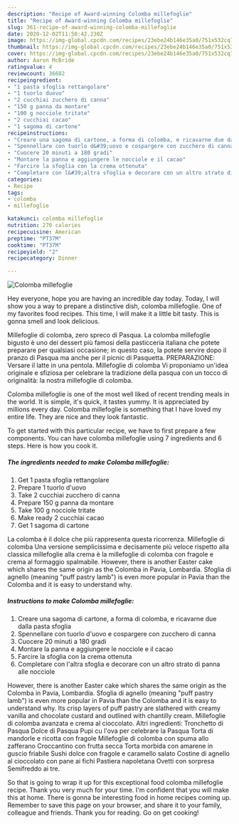 ```yaml
---
description: "Recipe of Award-winning Colomba millefoglie"
title: "Recipe of Award-winning Colomba millefoglie"
slug: 361-recipe-of-award-winning-colomba-millefoglie
date: 2020-12-02T11:50:42.230Z
image: https://img-global.cpcdn.com/recipes/23ebe24b146e35a0/751x532cq70/colomba-millefoglie-recipe-main-photo.jpg
thumbnail: https://img-global.cpcdn.com/recipes/23ebe24b146e35a0/751x532cq70/colomba-millefoglie-recipe-main-photo.jpg
cover: https://img-global.cpcdn.com/recipes/23ebe24b146e35a0/751x532cq70/colomba-millefoglie-recipe-main-photo.jpg
author: Aaron McBride
ratingvalue: 4
reviewcount: 36682
recipeingredient:
- "1 pasta sfoglia rettangolare"
- "1 tuorlo duovo"
- "2 cucchiai zucchero di canna"
- "150 g panna da montare"
- "100 g nocciole tritate"
- "2 cucchiai cacao"
- "1 sagoma di cartone"
recipeinstructions:
- "Creare una sagoma di cartone, a forma di colomba, e ricavarne due dalla pasta sfoglia"
- "Spennellare con tuorlo d&#39;uovo e cospargere con zucchero di canna"
- "Cuocere 20 minuti a 180 gradi"
- "Montare la panna e aggiungere le nocciole e il cacao"
- "Farcire la sfoglia con la crema ottenuta"
- "Completare con l&#39;altra sfoglia e decorare con un altro strato di panna alle nocciole"
categories:
- Recipe
tags:
- colomba
- millefoglie

katakunci: colomba millefoglie 
nutrition: 270 calories
recipecuisine: American
preptime: "PT37M"
cooktime: "PT37M"
recipeyield: "2"
recipecategory: Dinner

---
```



![Colomba millefoglie](https://img-global.cpcdn.com/recipes/23ebe24b146e35a0/751x532cq70/colomba-millefoglie-recipe-main-photo.jpg)

Hey everyone, hope you are having an incredible day today. Today, I will show you a way to prepare a distinctive dish, colomba millefoglie. One of my favorites food recipes. This time, I will make it a little bit tasty. This is gonna smell and look delicious.

Millefoglie di colomba, zero spreco di Pasqua. La colomba millefoglie bigusto è uno dei dessert più famosi della pasticceria italiana che potete preparare per qualsiasi occasione; in questo caso, la potete servire dopo il pranzo di Pasqua ma anche per il picnic di Pasquetta. PREPARAZIONE: Versare il latte in una pentola. Millefoglie di colomba Vi proponiamo un&#39;idea originale e sfiziosa per celebrare la tradizione della pasqua con un tocco di originalità: la nostra millefoglie di colomba.

Colomba millefoglie is one of the most well liked of recent trending meals in the world. It is simple, it's quick, it tastes yummy. It is appreciated by millions every day. Colomba millefoglie is something that I have loved my entire life. They are nice and they look fantastic.


To get started with this particular recipe, we have to first prepare a few components. You can have colomba millefoglie using 7 ingredients and 6 steps. Here is how you cook it.

<!--inarticleads1-->

##### The ingredients needed to make Colomba millefoglie:

1. Get 1 pasta sfoglia rettangolare
1. Prepare 1 tuorlo d&#39;uovo
1. Take 2 cucchiai zucchero di canna
1. Prepare 150 g panna da montare
1. Take 100 g nocciole tritate
1. Make ready 2 cucchiai cacao
1. Get 1 sagoma di cartone


La colomba è il dolce che più rappresenta questa ricorrenza. Millefoglie di colomba Una versione semplicissima e decisamente più veloce rispetto alla classica millefoglie alla crema è la millefoglie di colomba con fragole e crema al formaggio spalmabile. However, there is another Easter cake which shares the same origin as the Colomba in Pavia, Lombardia. Sfoglia di agnello (meaning &#34;puff pastry lamb&#34;) is even more popular in Pavia than the Colomba and it is easy to understand why. 

<!--inarticleads2-->

##### Instructions to make Colomba millefoglie:

1. Creare una sagoma di cartone, a forma di colomba, e ricavarne due dalla pasta sfoglia
1. Spennellare con tuorlo d&#39;uovo e cospargere con zucchero di canna
1. Cuocere 20 minuti a 180 gradi
1. Montare la panna e aggiungere le nocciole e il cacao
1. Farcire la sfoglia con la crema ottenuta
1. Completare con l&#39;altra sfoglia e decorare con un altro strato di panna alle nocciole


However, there is another Easter cake which shares the same origin as the Colomba in Pavia, Lombardia. Sfoglia di agnello (meaning &#34;puff pastry lamb&#34;) is even more popular in Pavia than the Colomba and it is easy to understand why. Its crisp layers of puff pastry are slathered with creamy vanilla and chocolate custard and outlined with chantilly cream. Millefoglie di colomba avanzata e crema al cioccolato. Altri ingredienti: Tronchetto di Pasqua Dolce di Pasqua Pupi cu l&#39;ova per celebrare la Pasqua Torta di mandorle e ricotta con fragole Millefoglie di colomba con spuma allo zafferano Croccantino con frutta secca Torta morbida con amarene in guscio friabile Sushi dolce con fragole e caramello salato Costine di agnello al cioccolato con pane ai fichi Pastiera napoletana Ovetti con sorpresa Semifreddo ai tre. 

So that is going to wrap it up for this exceptional food colomba millefoglie recipe. Thank you very much for your time. I'm confident that you will make this at home. There is gonna be interesting food in home recipes coming up. Remember to save this page on your browser, and share it to your family, colleague and friends. Thank you for reading. Go on get cooking!
